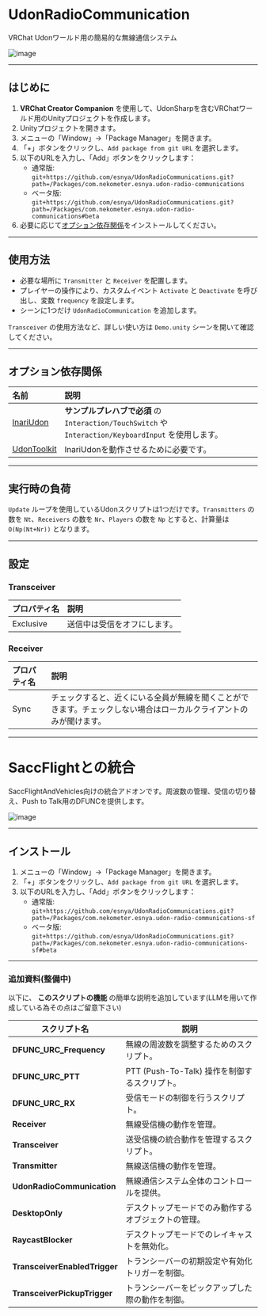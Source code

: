 # UdonRadioCommunication  
VRChat Udonワールド用の簡易的な無線通信システム  

![image](https://user-images.githubusercontent.com/2088693/219715229-396f0e71-921a-4e2e-814a-d814944c3fe8.png)  

---

## はじめに  
1. **VRChat Creator Companion** を使用して、UdonSharpを含むVRChatワールド用のUnityプロジェクトを作成します。  
2. Unityプロジェクトを開きます。  
3. メニューの「Window」→「Package Manager」を開きます。  
4. 「+」ボタンをクリックし、`Add package from git URL` を選択します。  
5. 以下のURLを入力し、「Add」ボタンをクリックします：  
   - 通常版: `git+https://github.com/esnya/UdonRadioCommunications.git?path=/Packages/com.nekometer.esnya.udon-radio-communications`  
   - ベータ版: `git+https://github.com/esnya/UdonRadioCommunications.git?path=/Packages/com.nekometer.esnya.udon-radio-communications#beta`  
6. 必要に応じて[オプション依存関係](#optional-dependencies)をインストールしてください。

---

## 使用方法  
- 必要な場所に `Transmitter` と `Receiver` を配置します。  
- プレイヤーの操作により、カスタムイベント `Activate` と `Deactivate` を呼び出し、変数 `frequency` を設定します。  
- シーンに1つだけ `UdonRadioCommunication` を追加します。  

`Transceiver` の使用方法など、詳しい使い方は `Demo.unity` シーンを開いて確認してください。

---

## オプション依存関係  
| 名前 | 説明 |  
| :-- | :-- |  
| [InariUdon](https://github.com/esnya/InariUdon.git) | **サンプルプレハブで必須** の `Interaction/TouchSwitch` や `Interaction/KeyboardInput` を使用します。 |
| [UdonToolkit](https://github.com/orels1/UdonToolkit/) | InariUdonを動作させるために必要です。|

---

## 実行時の負荷  
`Update` ループを使用しているUdonスクリプトは1つだけです。`Transmitters` の数を `Nt`、`Receivers` の数を `Nr`、`Players` の数を `Np` とすると、計算量は `O(Np(Nt+Nr))` となります。

---

## 設定  

### Transceiver  
| プロパティ名 | 説明 |  
| :-- | :-- |  
| Exclusive | 送信中は受信をオフにします。 |  

### Receiver  
| プロパティ名 | 説明 |  
| :-- | :-- |  
| Sync | チェックすると、近くにいる全員が無線を聞くことができます。チェックしない場合はローカルクライアントのみが聞けます。 |  

---

# SaccFlightとの統合  
SaccFlightAndVehicles向けの統合アドオンです。周波数の管理、受信の切り替え、Push to Talk用のDFUNCを提供します。  

![image](https://user-images.githubusercontent.com/2088693/219712019-99885e55-98cc-4578-8931-456da063de62.png)  

---

## インストール  
1. メニューの「Window」→「Package Manager」を開きます。  
2. 「+」ボタンをクリックし、`Add package from git URL` を選択します。  
3. 以下のURLを入力し、「Add」ボタンをクリックします：  
   - 通常版: `git+https://github.com/esnya/UdonRadioCommunications.git?path=/Packages/com.nekometer.esnya.udon-radio-communications-sf`  
   - ベータ版: `git+https://github.com/esnya/UdonRadioCommunications.git?path=/Packages/com.nekometer.esnya.udon-radio-communications-sf#beta`  

---

### 追加資料(整備中)
以下に、 **このスクリプトの機能** の簡単な説明を追加しています(LLMを用いて作成している為その点はご留意下さい)

| **スクリプト名**                           | **説明**                                                                 |
|-------------------------------------------|-------------------------------------------------------------------------|
| **DFUNC_URC_Frequency**                  | 無線の周波数を調整するためのスクリプト。                                 |
| **DFUNC_URC_PTT**                        | PTT (Push-To-Talk) 操作を制御するスクリプト。                            |
| **DFUNC_URC_RX**                         | 受信モードの制御を行うスクリプト。                                       |
| **Receiver**                             | 無線受信機の動作を管理。                                                |
| **Transceiver**                          | 送受信機の統合動作を管理するスクリプト。                                 |
| **Transmitter**                          | 無線送信機の動作を管理。                                                |
| **UdonRadioCommunication**               | 無線通信システム全体のコントロールを提供。                              |
| **DesktopOnly**                          | デスクトップモードでのみ動作するオブジェクトの管理。                     |
| **RaycastBlocker**                       | デスクトップモードでのレイキャストを無効化。                             |
| **TransceiverEnabledTrigger**            | トランシーバーの初期設定や有効化トリガーを制御。                         |
| **TransceiverPickupTrigger**             | トランシーバーをピックアップした際の動作を制御。                         |

